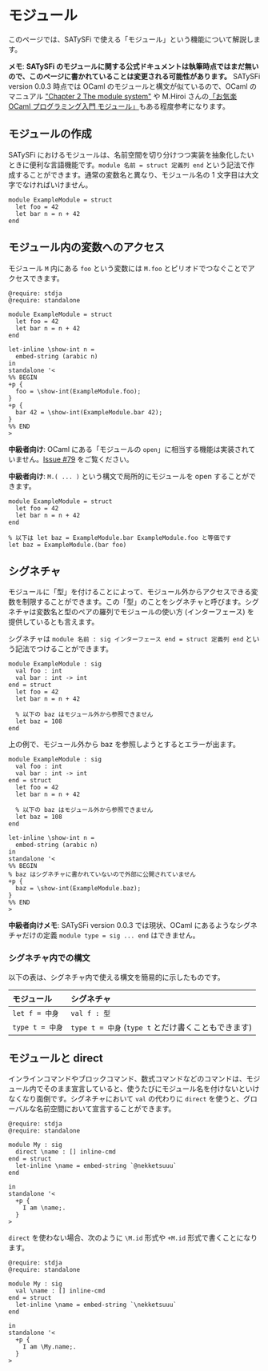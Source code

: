 # モジュール

このページでは、SATySFi で使える「モジュール」という機能について解説します。

<div class="box-note" markdown="1">

**メモ**: **SATySFi のモジュールに関する公式ドキュメントは執筆時点ではまだ無いので、このページに書かれていることは変更される可能性があります。** SATySFi version 0.0.3 時点では OCaml のモジュールと構文が似ているので、OCaml のマニュアル ["Chapter 2  The module system"](https://caml.inria.fr/pub/docs/manual-ocaml/moduleexamples.html) や M.Hiroi さんの[「お気楽 OCaml プログラミング入門 モジュール」](http://www.geocities.jp/m_hiroi/func/ocaml09.html)もある程度参考になります。

</div>

## モジュールの作成

SATySFi におけるモジュールは、名前空間を切り分けつつ実装を抽象化したいときに便利な言語機能です。`module 名前 = struct 定義列 end` という記法で作成することができます。通常の変数名と異なり、モジュール名の 1 文字目は大文字でなければいけません。

```{.satysfi eval="type-check-only"}
module ExampleModule = struct
  let foo = 42
  let bar n = n + 42
end
```

## モジュール内の変数へのアクセス

モジュール `M` 内にある `foo` という変数には `M.foo` とピリオドでつなぐことでアクセスできます。

```satysfi
@require: stdja
@require: standalone

module ExampleModule = struct
  let foo = 42
  let bar n = n + 42
end

let-inline \show-int n =
  embed-string (arabic n)
in
standalone '<
%% BEGIN
+p {
  foo = \show-int(ExampleModule.foo);
}
+p {
  bar 42 = \show-int(ExampleModule.bar 42);
}
%% END
>
```

<div class="box-note" markdown="1">

**中級者向け**: OCaml にある「モジュールの `open`」に相当する機能は実装されていません。[Issue #79](https://github.com/gfngfn/SATySFi/issues/79) をご覧ください。

</div>

<div class="box-note" markdown="1">

**中級者向け**: `M.( ... )` という構文で局所的にモジュールを open することができます。

```{.satysfi eval="type-check-only"}
module ExampleModule = struct
  let foo = 42
  let bar n = n + 42
end

% 以下は let baz = ExampleModule.bar ExampleModule.foo と等価です
let baz = ExampleModule.(bar foo)
```

</div>

## シグネチャ

モジュールに「型」を付けることによって、モジュール外からアクセスできる変数を制限することができます。この「型」のことをシグネチャと呼びます。シグネチャは変数名と型のペアの羅列でモジュールの使い方 (インターフェース) を提供しているとも言えます。

シグネチャは `module 名前 : sig インターフェース end = struct 定義列 end` という記法でつけることができます。

```{.satysfi eval="type-check-only"}
module ExampleModule : sig
  val foo : int
  val bar : int -> int
end = struct
  let foo = 42
  let bar n = n + 42

  % 以下の baz はモジュール外から参照できません
  let baz = 108
end
```

上の例で、モジュール外から baz を参照しようとするとエラーが出ます。

```{.satysfi eval="error"}
module ExampleModule : sig
  val foo : int
  val bar : int -> int
end = struct
  let foo = 42
  let bar n = n + 42

  % 以下の baz はモジュール外から参照できません
  let baz = 108
end

let-inline \show-int n =
  embed-string (arabic n)
in
standalone '<
%% BEGIN
% baz はシグネチャに書かれていないので外部に公開されていません
+p {
  baz = \show-int(ExampleModule.baz);
}
%% END
>
```

<div class="box-note" markdown="1">

**中級者向けメモ**: SATySFi version 0.0.3 では現状、OCaml にあるようなシグネチャだけの定義 `module type = sig ... end` はできません。

</div>

### シグネチャ内での構文

以下の表は、シグネチャ内で使える構文を簡易的に示したものです。

| モジュール | シグネチャ |
|:-----------|:-----------|
| `let f = 中身` | `val f : 型` |
| `type t = 中身` | `type t = 中身` (`type t` とだけ書くこともできます) |

## モジュールと direct

インラインコマンドやブロックコマンド、数式コマンドなどのコマンドは、モジュール内でそのまま宣言していると、使うたびにモジュール名を付けないといけなくなり面倒です。シグネチャにおいて `val` の代わりに `direct` を使うと、グローバルな名前空間において宣言することができます。

```satysfi
@require: stdja
@require: standalone

module My : sig
  direct \name : [] inline-cmd
end = struct
  let-inline \name = embed-string `@nekketsuuu`
end

in
standalone '<
  +p {
    I am \name;.
  }
>
```

`direct` を使わない場合、次のように `\M.id` 形式や `+M.id` 形式で書くことになります。

```{.satysfi eval="type-check-only"}
@require: stdja
@require: standalone

module My : sig
  val \name : [] inline-cmd
end = struct
  let-inline \name = embed-string `\nekketsuuu`
end

in
standalone '<
  +p {
    I am \My.name;.
  }
>
```

